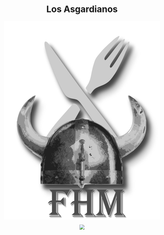 <h1 align="center">Los Asgardianos</h1><h4 align="center">
<p align="center">
<img src="./src/assets/imgs/readme/logo-readme.png"></p>
<p align="center">
<img src="https://img.shields.io/github/license/TheTeamByte/Markdown-Master.svg"></p>
